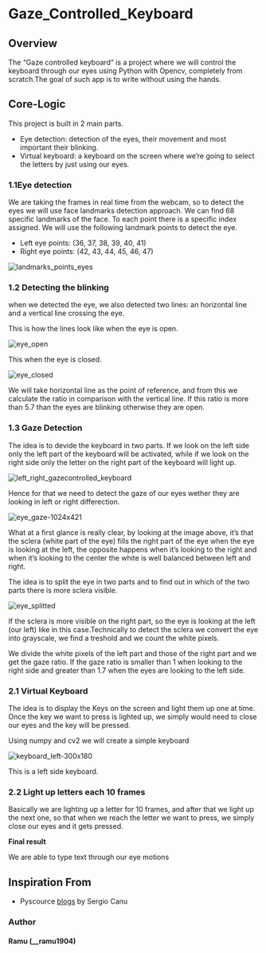 # Gaze_Controlled_Keyboard



## Overview 
The “Gaze controlled keyboard” is a project where we will control the keyboard through our eyes using Python with Opencv, completely from scratch.The goal of such app is to write without using the hands. 


## Core-Logic
This project is built in 2 main parts.
  * Eye detection: detection of the eyes, their movement and most important their blinking.
  * Virtual keyboard: a keyboard on the screen where we’re going to select the letters by just using our eyes.

### 1.1Eye detection
We are taking the frames in real time from the webcam, so to detect the eyes we will use face landmarks detection approach. We can find 68 specific landmarks of the face. To each point there is a specific index assigned.
We will use the following landmark points to detect the eye.

* Left eye points: (36, 37, 38, 39, 40, 41)
* Right eye points: (42, 43, 44, 45, 46, 47)

![landmarks_points_eyes](https://user-images.githubusercontent.com/44902363/85774006-10714180-b73c-11ea-93ff-542ff0a70958.png)


### 1.2 Detecting the blinking
when we detected the eye, we also detected two lines: an horizontal line and a vertical line crossing the eye.

This is how the lines look like when the eye is open.

![eye_open](https://user-images.githubusercontent.com/44902363/85774949-f2f0a780-b73c-11ea-8fce-027d367ca5be.jpg)


This when the eye is closed.

![eye_closed](https://user-images.githubusercontent.com/44902363/85774947-f1bf7a80-b73c-11ea-85a6-815ad3ce5cf1.jpg)

We will take horizontal line as the point of reference, and from this we calculate the ratio in comparison with the vertical line.
If this ratio is more than 5.7 than the eyes are blinking otherwise they are open.

### 1.3 Gaze Detection

The idea is to devide the keyboard in two parts. If we look on the left side only the left part of the keyboard will be activated, while if we look on the right side only the letter on the right part of the keyboard will light up.

![left_right_gazecontrolled_keyboard](https://user-images.githubusercontent.com/44902363/85775667-9b067080-b73d-11ea-9920-38ed79ccb7f4.png)


Hence for that we need to detect the gaze of our eyes wether they are looking in left or right differection.

![eye_gaze-1024x421](https://user-images.githubusercontent.com/44902363/85776013-ee78be80-b73d-11ea-8251-27bb4fcd1d97.png)

What at a first glance is really clear, by looking at the image above, it’s that the sclera (white part of the eye) fills the right part of the eye when the eye is looking at the left, the opposite happens when it’s looking to the right and when it’s looking to the center the white is well balanced between left and right.

The idea is to split the eye in two parts and to find out in which of the two parts there is more sclera visible.


![eye_splitted](https://user-images.githubusercontent.com/44902363/85776329-3b5c9500-b73e-11ea-9f67-c91a6c61cbb1.png)

If the sclera is more visible on the right part, so the eye is looking at the left (our left) like in this case.Technically to detect the sclera we convert the eye into grayscale, we find a treshold and we count the white pixels.

We divide the white pixels of the left part and those of the right part and we get the gaze ratio. If the gaze ratio is smaller than 1 when looking to the right side and greater than 1.7 when the eyes are looking to the left side.

### 2.1 Virtual Keyboard

The idea is to display the Keys on the screen and light them up one at time. Once the key we want to press is lighted up, we simply would need to close our eyes and the key will be pressed.

Using numpy and cv2 we will create a simple keyboard 

![keyboard_left-300x180](https://user-images.githubusercontent.com/44902363/85778101-db66ee00-b73f-11ea-9dbf-ebc6a8ef6b75.jpg)

This is a left side keyboard.

### 2.2 Light up letters each 10 frames
Basically we are lighting up a letter for 10 frames, and after that we light up the next one, so that when we reach the letter we want to press, we simply close our eyes and it gets pressed.


**Final result**

We are able to type text through our eye motions


## Inspiration From

* Pyscource [blogs](https://pysource.com/category/tutorials/gaze-controlled-keyboard/) by Sergio Canu



### Author

#### Ramu (__ramu1904)

<a href="www.linkedin.com/in/ramu-r-586a52322"></a>


